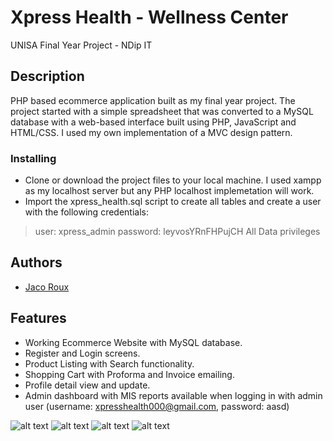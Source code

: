 # Xpress Health - Wellness Center

UNISA Final Year Project - NDip IT

## Description

PHP based ecommerce application built as my final year project. The project started with a simple spreadsheet that was converted to a MySQL database 
with a web-based interface built using PHP, JavaScript and HTML/CSS. I used my own implementation of a MVC design pattern.

### Installing

* Clone or download the project files to your local machine. I used xampp as my localhost server but any PHP localhost implemetation will work.
* Import the xpress_health.sql script to create all tables and create a user with the following credentials:
> user: xpress_admin
> password: leyvosYRnFHPujCH
> All Data privileges 

## Authors

* [Jaco Roux](https://github.com/pjjroux)

## Features

* Working Ecommerce Website with MySQL database.
* Register and Login screens.
* Product Listing with Search functionality.
* Shopping Cart with Proforma and Invoice emailing.
* Profile detail view and update.
* Admin dashboard with MIS reports available when logging in with admin user (username: xpresshealth000@gmail.com, password: aasd)

![alt text](1 "Welcome")
![alt text](2 "1")
![alt text](3 "2")
![alt text](4 "3")
